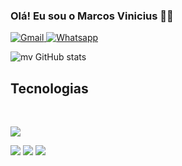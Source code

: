 ### Olá! Eu sou o Marcos Vinicius 👋🏼 
[![Gmail](https://img.shields.io/badge/Gmail-D14836?style=for-the-badge&logo=gmail&logoColor=white) ](mailto:mvsampaio03@gmail.com) 
[![Whatsapp](https://img.shields.io/badge/WhatsApp-25D366?style=for-the-badge&logo=whatsapp&logoColor=white) ](https://wa.me/+5593984079245) 


![mv GitHub stats](https://github-readme-stats.vercel.app/api?username=mvsamp&show_icons=true&theme=dark)

## Tecnologias 

<div style="display: inline_block"><br/>
 <p align="left"><img src="http://img.shields.io/static/v1?label=STATUS&message=EM%20DESENVOLVIMENTO&color=GREEN&style=for-the-badge"/></p>
 <p align="left"><img src="https://img.shields.io/badge/HTML-239120?style=for-the-badge&logo=html5&logoColor=white"> <img src="https://img.shields.io/badge/CSS-239120?&style=for-the-badge&logo=css3&logoColor=white"/> <img src="https://img.shields.io/badge/PostgreSQL-316192?style=for-the-badge&logo=postgresql&logoColor=white"/></p>
</div>

